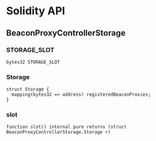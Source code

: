 # Solidity API

## BeaconProxyControllerStorage

### STORAGE_SLOT

```solidity
bytes32 STORAGE_SLOT
```

### Storage

```solidity
struct Storage {
  mapping(bytes32 => address) registeredBeaconProxies;
}
```

### slot

```solidity
function slot() internal pure returns (struct BeaconProxyControllerStorage.Storage r)
```

